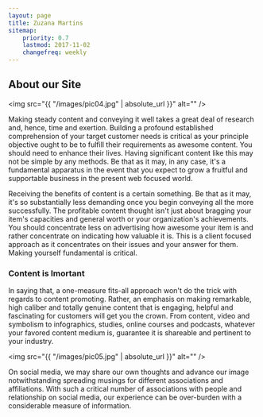 ```yaml
---
layout: page
title: Zuzana Martins
sitemap:
    priority: 0.7
    lastmod: 2017-11-02
    changefreq: weekly
---
```

## About our Site

<span class="image left"><img src="{{ "/images/pic04.jpg" | absolute_url }}" alt="" /></span>

Making steady content and conveying it well takes a great deal of research and, hence, time and exertion. Building a profound established comprehension of your target customer needs is critical as your principle objective ought to be to fulfill their requirements as awesome content. You should need to enhance their lives. Having significant content like this may not be simple by any methods. Be that as it may, in any case, it's a fundamental apparatus in the event that you expect to grow a fruitful and supportable business in the present web focused world.

Receiving the benefits of content is a certain something. Be that as it may, it's so substantially less demanding once you begin conveying all the more successfully. The profitable content thought isn't just about bragging your item's capacities and general worth or your organization's achievements. You should concentrate less on advertising how awesome your item is and rather concentrate on indicating how valuable it is. This is a client focused approach as it concentrates on their issues and your answer for them. Making yourself fundamental is critical.

### Content is Imortant
<div class="box">
  <p>
  In saying that, a one-measure fits-all approach won't do the trick with regards to content promoting. Rather, an emphasis on making remarkable, high caliber and totally genuine content that is engaging, helpful and fascinating for customers will get you the crown. From content, video and symbolism to infographics, studies, online courses and podcasts, whatever your favored content medium is, guarantee it is shareable and pertinent to your industry.
  </p>
</div>

<span class="image left"><img src="{{ "/images/pic05.jpg" | absolute_url }}" alt="" /></span>

On social media, we may share our own thoughts and advance our image notwithstanding spreading musings for different associations and affiliations. With such a critical number of associations with people and relationship on social media, our experience can be over-burden with a considerable measure of information.
